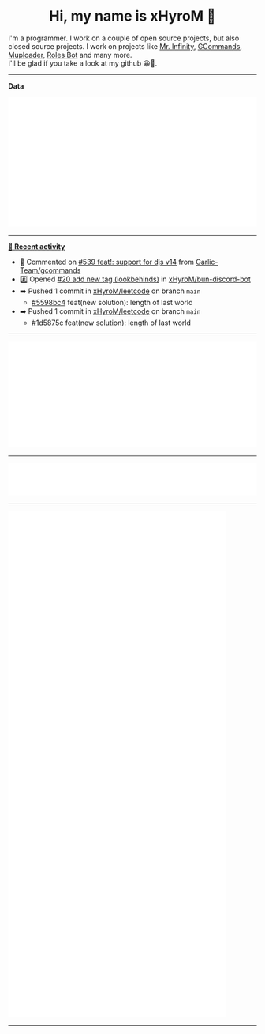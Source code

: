 <p align="center">
    <!-- <img src="https://avatars.githubusercontent.com/u/56601352" width="192" alt="hyro's pfp" /> -->
    <h1 align="center">Hi, my name is xHyroM 👋</h1>
</p>

I'm a programmer. I work on a couple of open source projects, but also closed source projects. I work on projects like [Mr. Infinity](https://discord.com/oauth2/authorize?client_id=720321585625694239&scope=bot%20applications.commands&permissions=8&redirect_uri=https://blobs.gq/imanager&prompt=consent&response_type=code), [GCommands](https://github.com/Garlic-Team/GCommands), [Muploader](https://github.com/xHyroM/Muploader), [Roles Bot](https://github.com/xHyroM/roles-bot) and many more.  
I'll be glad if you take a look at my github 😀👀.

___
**Data**

<img src="https://github.com/xHyroM/xHyroM/blob/master/.cache/base.svg">

___

**[📰 Recent activity](https://github.com/xHyroM)**
* 💬 Commented on [#539 feat!: support for djs v14](https://github.com/Garlic-Team/gcommands/issues/539) from [Garlic-Team/gcommands](https://github.com/Garlic-Team/gcommands)
* #️⃣ Opened [#20 add new tag (lookbehinds)](https://github.com/xHyroM/bun-discord-bot/issues/20) in [xHyroM/bun-discord-bot](https://github.com/xHyroM/bun-discord-bot)
* ➡️ Pushed 1 commit in [xHyroM/leetcode](https://github.com/xHyroM/leetcode) on branch `main`
  * [#5598bc4](https://github.com/xHyroM/leetcode/commit/5598bc4) feat(new solution): length of last world
* ➡️ Pushed 1 commit in [xHyroM/leetcode](https://github.com/xHyroM/leetcode) on branch `main`
  * [#1d5875c](https://github.com/xHyroM/leetcode/commit/1d5875c) feat(new solution): length of last world


___

<img src="https://github.com/xHyroM/xHyroM/blob/master/.cache/isocalendar.svg">

___

<img src="https://github.com/xHyroM/xHyroM/blob/master/.cache/languages.svg">

___

<img src="https://github.com/xHyroM/xHyroM/blob/master/.cache/achievements.svg">

___
